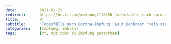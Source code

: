 ```yaml
---
date:          2021-01-29
redirect:      https://de.rt.com/meinung/112456-todesfaelle-nach-corona-impfung-laut-behoerden-rein-statistisch-zu-erwarten/
title:         RT
subtitle:      'Todesfälle nach Corona-Impfung: Laut Behörden "rein statistisch zu erwarten"'
categories:    [Impfung, Zahlen]
tags:          [rt, mit oder an impfung gestorben]
---
```

